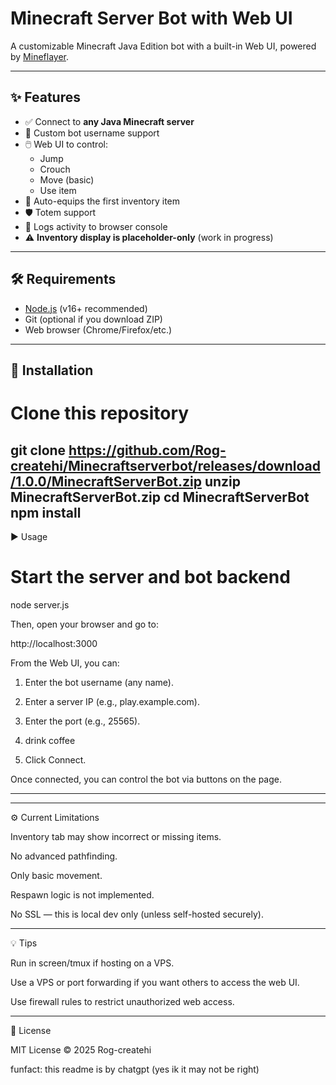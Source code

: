 # Minecraft Server Bot with Web UI

A customizable Minecraft Java Edition bot with a built-in Web UI, powered by [Mineflayer](https://github.com/PrismarineJS/mineflayer).

---

## ✨ Features

- ✅ Connect to **any Java Minecraft server**
- 👤 Custom bot username support
- 🖱️ Web UI to control:
  - Jump
  - Crouch
  - Move (basic)
  - Use item
- 🔄 Auto-equips the first inventory item
- 🛡️ Totem support
- 🧭 Logs activity to browser console
- ⚠️ **Inventory display is placeholder-only** (work in progress)

---

## 🛠 Requirements

- [Node.js](https://nodejs.org/) (v16+ recommended)
- Git (optional if you download ZIP)
- Web browser (Chrome/Firefox/etc.)

---

## 🚀 Installation

# Clone this repository
git clone https://github.com/Rog-createhi/Minecraftserverbot/releases/download/1.0.0/MinecraftServerBot.zip
unzip MinecraftServerBot.zip
cd MinecraftServerBot
npm install
---

▶️ Usage

# Start the server and bot backend
node server.js

Then, open your browser and go to:

http://localhost:3000

From the Web UI, you can:

1. Enter the bot username (any name).


2. Enter a server IP (e.g., play.example.com).


3. Enter the port (e.g., 25565).


4.  drink coffee


5. Click Connect.



Once connected, you can control the bot via buttons on the page.


---
---

⚙️ Current Limitations

Inventory tab may show incorrect or missing items.

No advanced pathfinding.

Only basic movement.

Respawn logic is not implemented.

No SSL — this is local dev only (unless self-hosted securely).



---

💡 Tips

Run in screen/tmux if hosting on a VPS.

Use a VPS or port forwarding if you want others to access the web UI.

Use firewall rules to restrict unauthorized web access.



---

📜 License

MIT License © 2025 Rog-createhi

funfact: this readme is by chatgpt (yes ik it may not be right)
